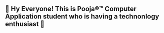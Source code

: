 ## 👋 Hy Everyone! This is Pooja®™ Computer Application student who is having a technonlogy enthusiast 👋
